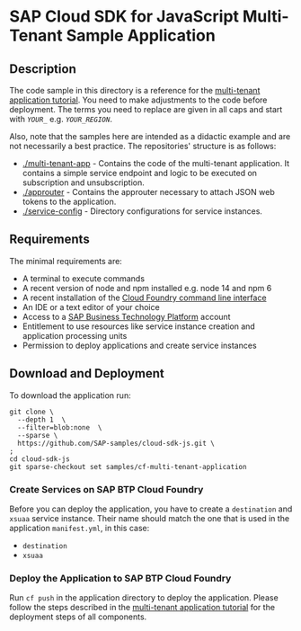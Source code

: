 # SAP Cloud SDK for JavaScript Multi-Tenant Sample Application

## Description

The code sample in this directory is a reference for the [multi-tenant application tutorial](https://sap.github.io/cloud-sdk/docs/js/tutorials/multi-tenant-application).
You need to make adjustments to the code before deployment.
The terms you need to replace are given in all caps and start with _`YOUR_`_ e.g. _`YOUR_REGION`_.

Also, note that the samples here are intended as a didactic example and are not necessarily a best practice.
The repositories' structure is as follows:

- [./multi-tenant-app](./multi-tenant-app) - Contains the code of the multi-tenant application.
  It contains a simple service endpoint and logic to be executed on subscription and unsubscription.
- [./approuter](./approuter) - Contains the approuter necessary to attach JSON web tokens to the application.
- [./service-config](./service-config) - Directory configurations for service instances.

## Requirements

The minimal requirements are:

- A terminal to execute commands
- A recent version of node and npm installed e.g. node 14 and npm 6
- A recent installation of the [Cloud Foundry command line interface](https://developers.sap.com/tutorials/cp-cf-download-cli.html)
- An IDE or a text editor of your choice
- Access to a [SAP Business Technology Platform](https://www.sap.com/products/business-technology-platform.html) account
- Entitlement to use resources like service instance creation and application processing units
- Permission to deploy applications and create service instances

## Download and Deployment

To download the application run:

```
git clone \
  --depth 1  \
  --filter=blob:none  \
  --sparse \
  https://github.com/SAP-samples/cloud-sdk-js.git \
;
cd cloud-sdk-js
git sparse-checkout set samples/cf-multi-tenant-application
```

### Create Services on SAP BTP Cloud Foundry

Before you can deploy the application, you have to create a `destination` and `xsuaa` service instance.
Their name should match the one that is used in the application `manifest.yml`, in this case:

- `destination`
- `xsuaa`

### Deploy the Application to SAP BTP Cloud Foundry

Run `cf push` in the application directory to deploy the application.
Please follow the steps described in the [multi-tenant application tutorial](https://sap.github.io/cloud-sdk/docs/js/tutorials/multi-tenant-application) for the deployment steps of all components.
